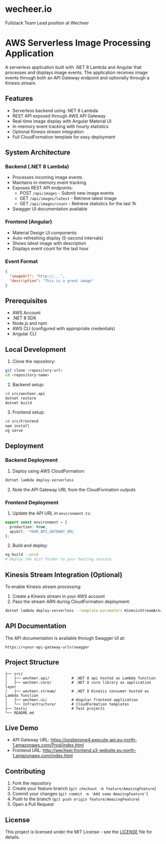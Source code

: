 # wecheer.io
Fullstack Team Lead position at Wecheer
# AWS Serverless Image Processing Application

A serverless application built with .NET 8 Lambda and Angular that processes and displays image events. The application receives image events through both an API Gateway endpoint and optionally through a Kinesis stream.

## Features

- Serverless backend using .NET 8 Lambda
- REST API exposed through AWS API Gateway
- Real-time image display with Angular Material UI
- In-memory event tracking with hourly statistics
- Optional Kinesis stream integration
- Full CloudFormation template for easy deployment

## System Architecture

### Backend (.NET 8 Lambda)
- Processes incoming image events
- Maintains in-memory event tracking
- Exposes REST API endpoints:
  - POST `/api/images` - Submit new image events
  - GET `/api/images/latest` - Retrieve latest image
  - GET `/api/images/count` - Retrieve statistics for the last 1h
- Swagger UI documentation available

### Frontend (Angular)
- Material Design UI components
- Auto-refreshing display (5-second intervals)
- Shows latest image with description
- Displays event count for the last hour

### Event Format
```json
{
  "imageUrl": "http://...",
  "description": "This is a great image"
}
```

## Prerequisites

- AWS Account
- .NET 8 SDK
- Node.js and npm
- AWS CLI (configured with appropriate credentials)
- Angular CLI

## Local Development

1. Clone the repository:
```bash
git clone <repository-url>
cd <repository-name>
```

2. Backend setup:
```bash
cd src/wecheer.api
dotnet restore
dotnet build
```

3. Frontend setup:
```bash
cd src/Frontend
npm install
ng serve
```

## Deployment

### Backend Deployment

1. Deploy using AWS CloudFormation:
```bash
dotnet lambda deploy-serverless
```

2. Note the API Gateway URL from the CloudFormation outputs

### Frontend Deployment

1. Update the API URL in `environment.ts`:
```typescript
export const environment = {
  production: true,
  apiUrl: 'YOUR_API_GATEWAY_URL'
};
```

2. Build and deploy:
```bash
ng build --prod
# Deploy the dist folder to your hosting service
```

## Kinesis Stream Integration (Optional)

To enable Kinesis stream processing:

1. Create a Kinesis stream in your AWS account
2. Pass the stream ARN during CloudFormation deployment:
```bash
dotnet lambda deploy-serverless --template-parameters KinesisStreamArn=<your-stream-arn>
```

## API Documentation

The API documentation is available through Swagger UI at:
```
https://<your-api-gateway-url>/swagger
```

## Project Structure

```
├── src/
│   ├── wecheer.api/          # .NET 8 api hosted as Lambda function
│   ├── wecheer.core/         # .NET 8 core library as application layer
│   ├── wecheer.stream/       # .NET 8 Kinesis consumer hosted as Lambda function
│   ├── wecheer.ui/           # Angular frontend application
│   └── Infrastructure/       # CloudFormation templates
├── tests/                    # Test projects
└── README.md
```

## Live Demo

- API Gateway URL: https://oxsbprqxw4.execute-api.eu-north-1.amazonaws.com/Prod/index.html
- Frontend URL: http://wecheer.frontend.s3-website.eu-north-1.amazonaws.com/index.html

## Contributing

1. Fork the repository
2. Create your feature branch (`git checkout -b feature/AmazingFeature`)
3. Commit your changes (`git commit -m 'Add some AmazingFeature'`)
4. Push to the branch (`git push origin feature/AmazingFeature`)
5. Open a Pull Request

## License

This project is licensed under the MIT License - see the [LICENSE](LICENSE) file for details.
